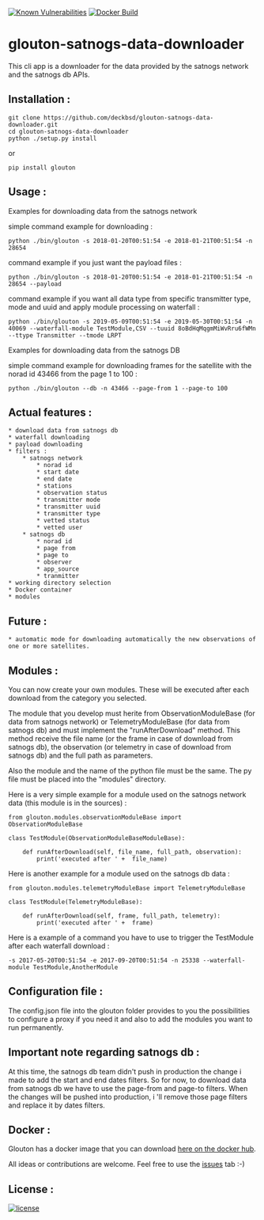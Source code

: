 [![Known Vulnerabilities](https://snyk.io/test/github/deckbsd/glouton-satnogs-data-downloader/badge.svg)](https://snyk.io/test/github/deckbsd/glouton-satnogs-data-downloader)
[![Docker Build](https://img.shields.io/docker/build/deckbsd/glouton-satnogs-data-downloader)](https://hub.docker.com/r/deckbsd/glouton-satnogs-data-downloader/)
# glouton-satnogs-data-downloader
This cli app is a downloader for the data provided by the satnogs network and the satnogs db APIs.

Installation :
-------
```
git clone https://github.com/deckbsd/glouton-satnogs-data-downloader.git
cd glouton-satnogs-data-downloader
python ./setup.py install
```
or
```
pip install glouton
```

Usage :
-------
Examples for downloading data from the satnogs network

simple command example for downloading : 
```
python ./bin/glouton -s 2018-01-20T00:51:54 -e 2018-01-21T00:51:54 -n 28654
```
command example if you just want the payload files :
```
python ./bin/glouton -s 2018-01-20T00:51:54 -e 2018-01-21T00:51:54 -n 28654 --payload
```
command example if you want all data type from specific transmitter type, mode and uuid and apply module processing on waterfall :
```
python ./bin/glouton -s 2019-05-09T00:51:54 -e 2019-05-30T00:51:54 -n 40069 --waterfall-module TestModule,CSV --tuuid 8oBdHqMqgmMiWvRru6fWMn --ttype Transmitter --tmode LRPT
```

Examples for downloading data from the satnogs DB

simple command example for downloading frames for the satellite with the norad id 43466 from the page 1 to 100 : 
```
python ./bin/glouton --db -n 43466 --page-from 1 --page-to 100
```

Actual features :
-------
    * download data from satnogs db
    * waterfall downloading
    * payload downloading
    * filters :
        * satnogs network
            * norad id
            * start date
            * end date
            * stations
            * observation status
            * transmitter mode
            * transmitter uuid
            * transmitter type
            * vetted status
            * vetted user
        * satnogs db
            * norad id
            * page from
            * page to
            * observer
            * app_source
            * tranmitter
    * working directory selection
    * Docker container
    * modules

Future :
-------
    * automatic mode for downloading automatically the new observations of one or more satellites.

Modules :
-------

You can now create your own modules. These will be executed after each download from the category you selected. 

The module that you develop must herite from ObservationModuleBase (for data from satnogs network) or TelemetryModuleBase (for data from satnogs db) and must implement the "runAfterDownload" method. This method receive the file name (or the frame in case of download from satnogs db), the observation (or telemetry in case of download from satnogs db) and the full path as parameters.

Also the module and the name of the python file must be the same. The py file must be placed into the "modules" directory.

Here is a very simple example for a module used on the satnogs network data (this module is in the sources) :
```
from glouton.modules.observationModuleBase import ObservationModuleBase

class TestModule(ObservationModuleBaseModuleBase):

    def runAfterDownload(self, file_name, full_path, observation):
        print('executed after ' +  file_name)
```

Here is another example for a module used on the satnogs db data :
```
from glouton.modules.telemetryModuleBase import TelemetryModuleBase

class TestModule(TelemetryModuleBase):

    def runAfterDownload(self, frame, full_path, telemetry):
        print('executed after ' +  frame)
```

Here is a example of a command you have to use to trigger the TestModule after each waterfall download :

```
-s 2017-05-20T00:51:54 -e 2017-09-20T00:51:54 -n 25338 --waterfall-module TestModule,AnotherModule
```

Configuration file :
-------

The config.json file into the glouton folder provides to you the possibilities to configure a proxy if you need it and also to add the modules you want to run permanently.

Important note regarding satnogs db :
-------

At this time, the satnogs db team didn't push in production the change i made to add the start and end dates filters. So for now, to download data from satnogs db we have to use the page-from and page-to filters. When the changes will be pushed into production, i 'll remove those page filters and replace it by dates filters.

Docker :
-------
Glouton has a docker image that you can download [here on the docker hub](https://hub.docker.com/r/deckbsd/glouton-satnogs-data-downloader/).

All ideas or contributions are welcome. Feel free to use the [issues](https://github.com/deckbsd/glouton-satnogs-data-downloader/issues) tab :-)

License :
-------
[![license](https://img.shields.io/github/license/deckbsd/glouton-satnogs-data-downloader)](LICENSE)